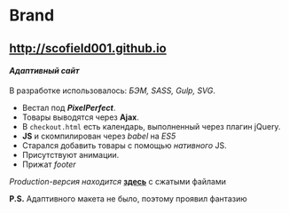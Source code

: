 Brand
===
<http://scofield001.github.io>
---
#### *Адаптивный сайт*

В разработке использовалось: *БЭМ, SASS, Gulp, SVG*.

* Вестал под ***PixelPerfect***.
* Товары выводятся через **Ajax**.
* В `checkout.html` есть календарь, выполненный через плагин jQuery.
* **JS** и скомпилирован через *babel* на *ES5*
* Старался добавить товары с помощью *нативного* JS.
* Присутствуют анимации.
* Прижат *footer*

*Production-версия находится* **[здесь](https://github.com/Scofield001/scofield001.github.io)** с сжатыми файлами

**P.S.** Адаптивного макета не было, поэтому проявил фантазию
